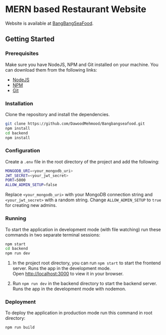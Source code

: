 # MERN based Restaurant Website

Website is available at [BangBangSeaFood](https://bangbangseafood.com/home).

## Getting Started

### Prerequisites

Make sure you have NodeJS, NPM and Git installed on your machine. You can download them
from the following links:

- [NodeJS](http://nodejs.org/)
- [NPM](https://www.npmjs.com/)
- [Git](https://git-scm.com/)

### Installation

Clone the repository and install the dependencies.

```bash
git clone https://github.com/DawoodMehmood/Bangbangseafood.git
npm install
cd backend
npm install
```

### Configuration

Create a `.env` file in the root directory of the project and add the following:

```bash
MONGODB_URI=<your_mongodb_uri>
JWT_SECRET=<your_jwt_secret>
PORT=5000
ALLOW_ADMIN_SETUP=false
```

Replace `<your_mongodb_uri>` with your MongoDB connection string and `<your_jwt_secret>` with a random string. Change `ALLOW_ADMIN_SETUP` to `true` for creating new admins.

### Running

To start the application in development mode (with file watching) run these commands in two separate terminal sessions:

```bash
npm start
cd backend
npm run dev
```

1. In the project root directory, you can run `npm start` to start the frontend server.
   Runs the app in the development mode.\
   Open [http://localhost:3000](http://localhost:3000) to view it in your browser.

2. Run `npm run dev` in the backend directory to start the backend server.
   Runs the app in the development mode with nodemon.

### Deployment

To deploy the application in production mode run this command in root directory:

```bash
npm run build
```
